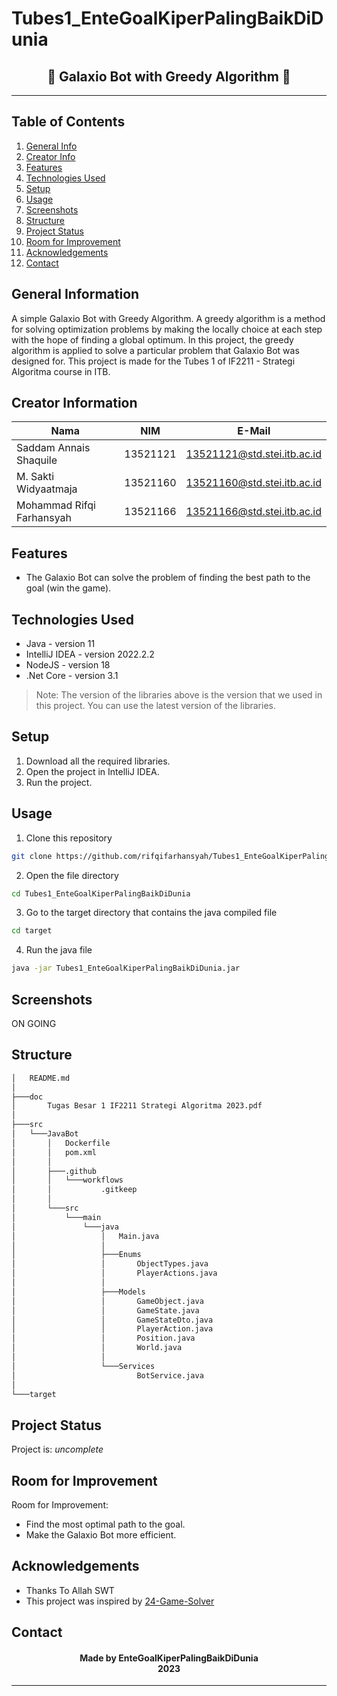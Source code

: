 # Tubes1_EnteGoalKiperPalingBaikDiDunia
<h2 align="center">
  🌌 Galaxio Bot with Greedy Algorithm 🌌<br/>
</h2>
<hr>

## Table of Contents
1. [General Info](#general-information)
2. [Creator Info](#creator-information)
3. [Features](#features)
4. [Technologies Used](#technologies-used)
5. [Setup](#setup)
6. [Usage](#usage)
7. [Screenshots](#screenshots)
7. [Structure](#structure)
8. [Project Status](#project-status)
9. [Room for Improvement](#room-for-improvement)
10. [Acknowledgements](#acknowledgements)
11. [Contact](#contact)

<a name="general-information"></a>

## General Information
A simple Galaxio Bot with Greedy Algorithm. A greedy algorithm is a method for solving optimization problems by making the locally choice at each step with the hope of finding a global optimum. In this project, the greedy algorithm is applied to solve a particular problem that Galaxio Bot was designed for. This project is made for the Tubes 1 of IF2211 - Strategi Algoritma course in ITB. 

<a name="creator-information"></a>

## Creator Information

| Nama                        | NIM      | E-Mail                      |
| --------------------------- | -------- | --------------------------- |
| Saddam Annais Shaquile      | 13521121 | 13521121@std.stei.itb.ac.id |
| M. Sakti Widyaatmaja        | 13521160 | 13521160@std.stei.itb.ac.id |
| Mohammad Rifqi Farhansyah   | 13521166 | 13521166@std.stei.itb.ac.id |

<a name="features"></a>

## Features
- The Galaxio Bot can solve the problem of finding the best path to the goal (win the game).

<a name="technologies-used"></a>

## Technologies Used
- Java - version 11
- IntelliJ IDEA - version 2022.2.2
- NodeJS - version 18
- .Net Core - version 3.1

> Note: The version of the libraries above is the version that we used in this project. You can use the latest version of the libraries.

<a name="setup"></a>

## Setup
1. Download all the required libraries.
2. Open the project in IntelliJ IDEA.
3. Run the project.

<a name="usage"></a>

## Usage
1. Clone this repository
```bash
git clone https://github.com/rifqifarhansyah/Tubes1_EnteGoalKiperPalingBaikDiDunia.githttps://github.com/rifqifarhansyah/Tubes1_EnteGoalKiperPalingBaikDiDunia.git
```
2. Open the file directory
```bash
cd Tubes1_EnteGoalKiperPalingBaikDiDunia
```
3. Go to the target directory that contains the java compiled file
```bash
cd target
```
4. Run the java file
```bash
java -jar Tubes1_EnteGoalKiperPalingBaikDiDunia.jar
```

<a name="screenshots"></a>

## Screenshots
ON GOING

<a name="structure"></a>

## Structure
```bash
│   README.md
│
├───doc
│       Tugas Besar 1 IF2211 Strategi Algoritma 2023.pdf
│
├───src
│   └───JavaBot
│       │   Dockerfile
│       │   pom.xml
│       │
│       ├───.github
│       │   └───workflows
│       │           .gitkeep
│       │
│       └───src
│           └───main
│               └───java
│                   │   Main.java
│                   │
│                   ├───Enums
│                   │       ObjectTypes.java
│                   │       PlayerActions.java
│                   │
│                   ├───Models
│                   │       GameObject.java
│                   │       GameState.java
│                   │       GameStateDto.java
│                   │       PlayerAction.java
│                   │       Position.java
│                   │       World.java
│                   │
│                   └───Services
│                           BotService.java
│
└───target
```

<a name="project-status">

## Project Status
Project is: _uncomplete_

<a name="room-for-improvement">

## Room for Improvement
Room for Improvement:
- Find the most optimal path to the goal.
- Make the Galaxio Bot more efficient.

<a name="acknowledgements">

## Acknowledgements
- Thanks To Allah SWT
- This project was inspired by [24-Game-Solver](
https://informatika.stei.itb.ac.id/~rinaldi.munir/Stmik/2015-2016/Makalah-2016/MakalahStima-2016-038.pdf)

<a name="contact"></a>

## Contact
<h4 align="center">
  Made by EnteGoalKiperPalingBaikDiDunia<br/>
  2023
</h4>
<hr>

